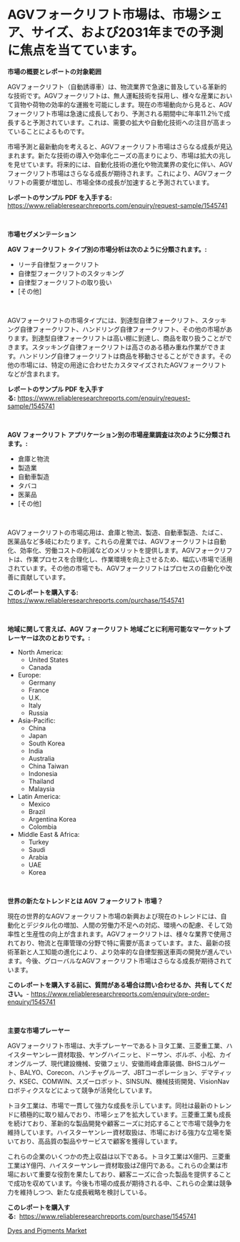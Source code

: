 <p><h1>AGVフォークリフト市場は、市場シェア、サイズ、および2031年までの予測に焦点を当てています。</h1></p><p><strong>市場の概要とレポートの対象範囲</strong></p>
<p><p>AGVフォークリフト（自動誘導車）は、物流業界で急速に普及している革新的な技術です。AGVフォークリフトは、無人運転技術を採用し、様々な産業において貨物や荷物の効率的な運搬を可能にします。現在の市場動向から見ると、AGVフォークリフト市場は急速に成長しており、予測される期間中に年率11.2％で成長すると予測されています。これは、需要の拡大や自動化技術への注目が高まっていることによるものです。</p><p>市場予測と最新動向を考えると、AGVフォークリフト市場はさらなる成長が見込まれます。新たな技術の導入や効率化ニーズの高まりにより、市場は拡大の兆しを見せています。将来的には、自動化技術の進化や物流業界の変化に伴い、AGVフォークリフト市場はさらなる成長が期待されます。これにより、AGVフォークリフトの需要が増加し、市場全体の成長が加速すると予測されています。</p></p>
<p><strong>レポートのサンプル PDF を入手する:</strong> <a href="https://www.reliableresearchreports.com/enquiry/request-sample/1545741">https://www.reliableresearchreports.com/enquiry/request-sample/1545741</a></p>
<p>&nbsp;</p>
<p><strong>市場セグメンテーション</strong></p>
<p><strong>AGV フォークリフト タイプ別の市場分析は次のように分類されます。:</strong></p>
<p><ul><li>リーチ自律型フォークリフト</li><li>自律型フォークリフトのスタッキング</li><li>自律型フォークリフトの取り扱い</li><li>[その他]</li></ul></p>
<p>&nbsp;</p>
<p><p>AGVフォークリフトの市場タイプには、到達型自律フォークリフト、スタッキング自律フォークリフト、ハンドリング自律フォークリフト、その他の市場があります。到達型自律フォークリフトは高い棚に到達し、商品を取り扱うことができます。スタッキング自律フォークリフトは高さのある積み重ね作業ができます。ハンドリング自律フォークリフトは商品を移動させることができます。その他の市場には、特定の用途に合わせたカスタマイズされたAGVフォークリフトなどが含まれます。</p></p>
<p><strong>レポートのサンプル PDF を入手する:</strong>&nbsp;<a href="https://www.reliableresearchreports.com/enquiry/request-sample/1545741">https://www.reliableresearchreports.com/enquiry/request-sample/1545741</a></p>
<p>&nbsp;</p>
<p><strong> AGV フォークリフト アプリケーション別の市場産業調査は次のように分類されます。:</strong></p>
<p><ul><li>倉庫と物流</li><li>製造業</li><li>自動車製造</li><li>タバコ</li><li>医薬品</li><li>[その他]</li></ul></p>
<p>&nbsp;</p>
<p><p>AGVフォークリフトの市場応用は、倉庫と物流、製造、自動車製造、たばこ、医薬品など多岐にわたります。これらの産業では、AGVフォークリフトは自動化、効率化、労働コストの削減などのメリットを提供します。AGVフォークリフトは、作業プロセスを合理化し、作業環境を向上させるため、幅広い市場で活用されています。その他の市場でも、AGVフォークリフトはプロセスの自動化や改善に貢献しています。</p></p>
<p><strong>このレポートを購入する:</strong>&nbsp; <a href="https://www.reliableresearchreports.com/purchase/1545741">https://www.reliableresearchreports.com/purchase/1545741</a></p>
<p>&nbsp;</p>
<p><strong>地域に関して言えば、AGV フォークリフト 地域ごとに利用可能なマーケットプレーヤーは次のとおりです。:</strong></p>
<p><ul>
    <li>
        North America:
        <ul>
            <li>United States</li>
            <li>Canada</li>
        </ul>
    </li>
    <li>
        Europe:
        <ul>
            <li>Germany</li>
            <li>France</li>
            <li>U.K.</li>
            <li>Italy</li>
            <li>Russia</li>
        </ul>
    </li>
    <li>
        Asia-Pacific:
        <ul>
            <li>China</li>
            <li>Japan</li>
            <li>South Korea</li>
            <li>India</li>
            <li>Australia</li>
            <li>China Taiwan</li>
            <li>Indonesia</li>
            <li>Thailand</li>
            <li>Malaysia</li>
        </ul>
    </li>
    <li>
        Latin America:
        <ul>
            <li>Mexico</li>
            <li>Brazil</li>
            <li>Argentina Korea</li>
            <li>Colombia</li>
        </ul>
    </li>
    <li>
        Middle East & Africa:
        <ul>
            <li>Turkey</li>
            <li>Saudi</li>
            <li>Arabia</li>
            <li>UAE</li>
            <li>Korea</li>
        </ul>
    </li>
    </ul></p>
<p>&nbsp;</p>
<p><strong>世界の新たなトレンドとは AGV フォークリフト 市場？</strong></p>
<p><p>現在の世界的なAGVフォークリフト市場の新興および現在のトレンドには、自動化とデジタル化の増加、人間の労働力不足への対応、環境への配慮、そして効率性と生産性の向上が含まれます。AGVフォークリフトは、様々な業界で使用されており、物流と在庫管理の分野で特に需要が高まっています。また、最新の技術革新と人工知能の進化により、より効率的な自律型搬送車両の開発が進んでいます。今後、グローバルなAGVフォークリフト市場はさらなる成長が期待されています。</p></p>
<p><strong>このレポートを購入する前に、質問がある場合は問い合わせるか、共有してください。</strong>- <a href="https://www.reliableresearchreports.com/enquiry/pre-order-enquiry/1545741">https://www.reliableresearchreports.com/enquiry/pre-order-enquiry/1545741</a></p>
<p>&nbsp;</p>
<p><strong>主要な市場プレーヤー</strong></p>
<p><p>AGVフォークリフト市場は、大手プレーヤーであるトヨタ工業、三菱重工業、ハイスターヤンレー資材取扱、ヤングハイニッヒ、ドーサン、ボルボ、小松、カイオングループ、現代建設機械、安徽フェリ、安徽雨峰倉庫装備、BHSコルゲート、BALYO、Corecon、ハンチャグループ、JBTコーポレーション、デマティック、KSEC、COMWIN、スズーロボット、SINSUN、機械技術開発、VisionNavロボティクスなどによって競争が活発化しています。</p><p>トヨタ工業は、市場で一貫して強力な成長を示しています。同社は最新のトレンドに積極的に取り組んでおり、市場シェアを拡大しています。三菱重工業も成長を続けており、革新的な製品開発や顧客ニーズに対応することで市場で競争力を維持しています。ハイスターヤンレー資材取扱は、市場における強力な立場を築いており、高品質の製品やサービスで顧客を獲得しています。</p><p>これらの企業のいくつかの売上収益は以下である。トヨタ工業はX億円、三菱重工業はY億円、ハイスターヤンレー資材取扱はZ億円である。これらの企業は市場において重要な役割を果たしており、顧客ニーズに合った製品を提供することで成功を収めています。今後も市場の成長が期待される中、これらの企業は競争力を維持しつつ、新たな成長戦略を検討している。</p></p>
<p><strong>このレポートを購入する:</strong>&nbsp;&nbsp;<a href="https://www.reliableresearchreports.com/purchase/1545741">https://www.reliableresearchreports.com/purchase/1545741</a></p>
<p><p><a href="https://bubble-tree-ea4.notion.site/Dyes-and-Pigments-Market-Challenges-Opportunities-and-Growth-Drivers-and-Major-Market-Players-for-22d85c8469824176924b68737b12730f">Dyes and Pigments Market</a></p></p>